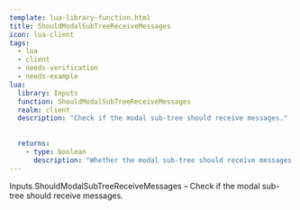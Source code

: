 ```yaml
---
template: lua-library-function.html
title: ShouldModalSubTreeReceiveMessages
icon: lua-client
tags:
  - lua
  - client
  - needs-verification
  - needs-example
lua:
  library: Inputs
  function: ShouldModalSubTreeReceiveMessages
  realm: client
  description: "Check if the modal sub-tree should receive messages."
  
  
  returns:
    - type: boolean
      description: "Whether the modal sub-tree should receive messages."
---
```


<div class="lua__search__keywords">
Inputs.ShouldModalSubTreeReceiveMessages &#x2013; Check if the modal sub-tree should receive messages.
</div>
